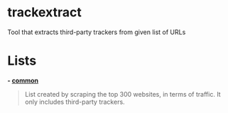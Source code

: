 # trackextract
Tool that extracts third-party trackers from given list of URLs

# Lists
**- [common](https://raw.githubusercontent.com/NDDDDDDDDD/trackextract/main/lists/common.txt)**
> List created by scraping the top 300 websites, in terms of traffic. It only includes third-party trackers. 
